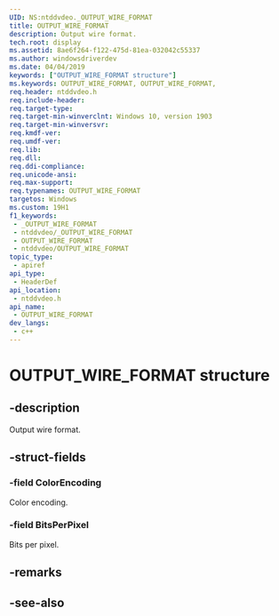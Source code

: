 ```yaml
---
UID: NS:ntddvdeo._OUTPUT_WIRE_FORMAT
title: OUTPUT_WIRE_FORMAT
description: Output wire format.
tech.root: display
ms.assetid: 8ae6f264-f122-475d-81ea-032042c55337
ms.author: windowsdriverdev
ms.date: 04/04/2019
keywords: ["OUTPUT_WIRE_FORMAT structure"]
ms.keywords: OUTPUT_WIRE_FORMAT, OUTPUT_WIRE_FORMAT,
req.header: ntddvdeo.h
req.include-header: 
req.target-type: 
req.target-min-winverclnt: Windows 10, version 1903
req.target-min-winversvr: 
req.kmdf-ver: 
req.umdf-ver: 
req.lib: 
req.dll: 
req.ddi-compliance: 
req.unicode-ansi: 
req.max-support: 
req.typenames: OUTPUT_WIRE_FORMAT
targetos: Windows
ms.custom: 19H1
f1_keywords:
 - _OUTPUT_WIRE_FORMAT
 - ntddvdeo/_OUTPUT_WIRE_FORMAT
 - OUTPUT_WIRE_FORMAT
 - ntddvdeo/OUTPUT_WIRE_FORMAT
topic_type:
 - apiref
api_type:
 - HeaderDef
api_location:
 - ntddvdeo.h
api_name:
 - OUTPUT_WIRE_FORMAT
dev_langs:
 - c++
---
```


# OUTPUT_WIRE_FORMAT structure


## -description

Output wire format.

## -struct-fields

### -field ColorEncoding

Color encoding.

### -field BitsPerPixel

 
Bits per pixel.

## -remarks

## -see-also

